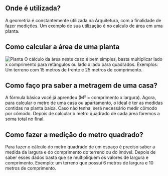## Onde é utilizada?

A geometria é constantemente utilizada na Arquitetura, com a finalidade de fazer medições. Um exemplo de sua utilização é no calculo de área em uma planta.

## Como calcular a área de uma planta

![Planta](https://i.ytimg.com/vi/f9hgWOHLbno/hqdefault.jpg?sqp=-oaymwEcCOADEI4CSFXyq4qpAw4IARUAAIhCGAFwAcABBg==&rs=AOn4CLCNGvcEhrhBm43gZzBD1lT49kt2hQ)
O cálculo da área neste caso é bem simples, basta multiplicar lado x comprimento para retângulos ou lado x lado para quadrados. Exemplos: Um terreno com 15 metros de frente e 25 metros de comprimento.

## Como faço pra saber a metragem de uma casa?

A fórmula básica você já aprendeu (M² = comprimento x largura). Agora, para calcular o metro de uma casa ou apartamento, o ideal é ter as medidas contidas na planta baixa. Caso não tenha, será necessário medir cômodo por cômodo. Depois de calcular o metro quadrado de cada área faremos a soma total no final.

## Como fazer a medição do metro quadrado?

Para fazer o cálculo do metro quadrado de um espaço é preciso saber a medida da largura e do comprimento do terreno ou do imóvel. Depois de saber esses dados basta que se multipliquem os valores de largura e comprimento. Exemplo: um terreno que possui 6 metros de largura e 10 metros de comprimento.
